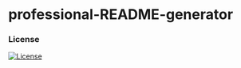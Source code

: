 # professional-README-generator

### License
[![License](https://img.shields.io/badge/License-MIT-yellow.svg)](https://opensource.org/licenses/MIT)